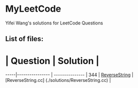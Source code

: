 # MyLeetCode
Yifei Wang's solutions for LeetCode Questions

## List of files:
 #  | Question           |  Solution       | 
 -----|---------------- | --------------- |
 344 | [ReverseString](https://leetcode.com/problems/reverse-string/) | [ReverseString.cc] (./solutions/ReverseString.cc) |
